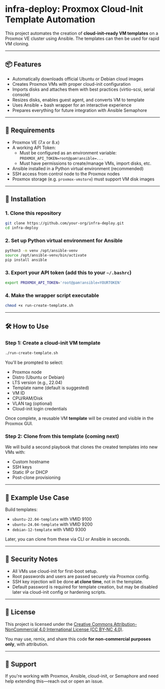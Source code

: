 # infra-deploy: Proxmox Cloud-Init Template Automation

This project automates the creation of **cloud-init–ready VM templates** on a Proxmox VE cluster using Ansible. The templates can then be used for rapid VM cloning.

---

## 📦 Features

- Automatically downloads official Ubuntu or Debian cloud images
- Creates Proxmox VMs with proper cloud-init configuration
- Imports disks and attaches them with best practices (virtio-scsi, serial console)
- Resizes disks, enables guest agent, and converts VM to template
- Uses Ansible + bash wrapper for an interactive experience
- Prepares everything for future integration with Ansible Semaphore

---

## 🧰 Requirements

- Proxmox VE (7.x or 8.x)
- A working API Token:
  - Must be configured as an environment variable: `PROXMOX_API_TOKEN=root@pam!ansible=...`
  - Must have permissions to create/manage VMs, import disks, etc.
- Ansible installed in a Python virtual environment (recommended)
- SSH access from control node to the Proxmox nodes
- Proxmox storage (e.g. `proxmox-vmstore`) must support VM disk images

---

## 🚀 Installation

### 1. Clone this repository

```bash
git clone https://github.com/your-org/infra-deploy.git
cd infra-deploy
```

### 2. Set up Python virtual environment for Ansible

```bash
python3 -m venv /opt/ansible-venv
source /opt/ansible-venv/bin/activate
pip install ansible
```

### 3. Export your API token (add this to your `~/.bashrc`)

```bash
export PROXMOX_API_TOKEN='root@pam!ansible=YOURTOKEN'
```

### 4. Make the wrapper script executable

```bash
chmod +x run-create-template.sh
```

---

## 🛠️ How to Use

### Step 1: Create a cloud-init VM template

```bash
./run-create-template.sh
```

You'll be prompted to select:
- Proxmox node
- Distro (Ubuntu or Debian)
- LTS version (e.g., 22.04)
- Template name (default is suggested)
- VM ID
- CPU/RAM/Disk
- VLAN tag (optional)
- Cloud-init login credentials

Once complete, a reusable VM **template** will be created and visible in the Proxmox GUI.

### Step 2: Clone from this template (coming next)

We will build a second playbook that clones the created templates into new VMs with:
- Custom hostname
- SSH keys
- Static IP or DHCP
- Post-clone provisioning

---

## 🧪 Example Use Case

Build templates:
- `ubuntu-22.04-template` with VMID 9100
- `ubuntu-24.04-template` with VMID 9200
- `debian-12-template` with VMID 9300

Later, you can clone from these via CLI or Ansible in seconds.

---

## 🔐 Security Notes

- All VMs use cloud-init for first-boot setup.
- Root passwords and users are passed securely via Proxmox config.
- SSH key injection will be done **at clone time**, not in the template.
- Default password is required for template creation, but may be disabled later via cloud-init config or hardening scripts.

---

## 🪪 License

This project is licensed under the [Creative Commons Attribution-NonCommercial 4.0 International License (CC BY-NC 4.0)](https://creativecommons.org/licenses/by-nc/4.0/).

You may use, remix, and share this code **for non-commercial purposes only**, with attribution.

---

## 🙋 Support

If you're working with Proxmox, Ansible, cloud-init, or Semaphore and need help extending this—reach out or open an issue.
